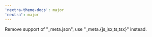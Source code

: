 ```yaml
---
'nextra-theme-docs': major
'nextra': major
---
```


Remove support of "_meta.json", use "_meta.{js,jsx,ts,tsx}" instead.
